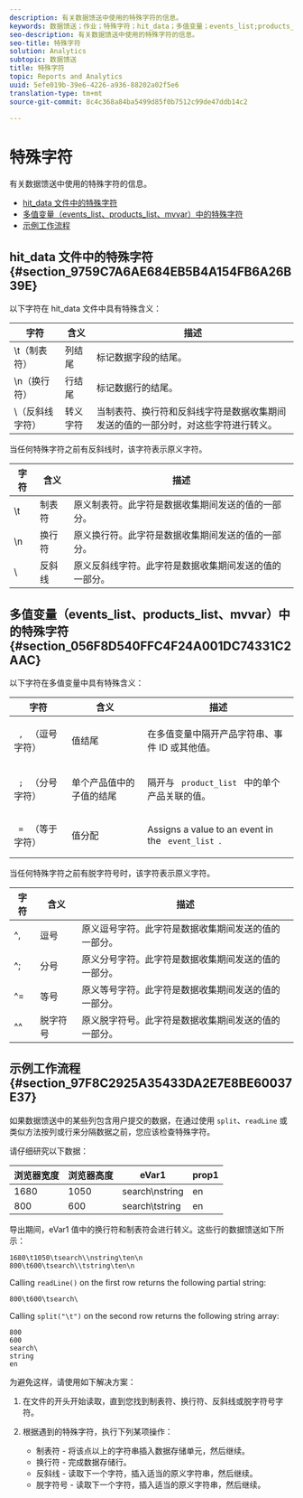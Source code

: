 ```yaml
---
description: 有关数据馈送中使用的特殊字符的信息。
keywords: 数据馈送；作业；特殊字符；hit_data；多值变量；events_list;products_list;mvvars
seo-description: 有关数据馈送中使用的特殊字符的信息。
seo-title: 特殊字符
solution: Analytics
subtopic: 数据馈送
title: 特殊字符
topic: Reports and Analytics
uuid: 5efe019b-39e6-4226-a936-88202a02f5e6
translation-type: tm+mt
source-git-commit: 8c4c368a84ba5499d85f0b7512c99de47ddb14c2

---
```



# 特殊字符

有关数据馈送中使用的特殊字符的信息。

* [hit_data 文件中的特殊字符](/help/export/analytics-data-feed/c-df-contents/datafeeds-spec-chars.md#section_9759C7A6AE684EB5B4A154FB6A26B39E)
* [多值变量（events_list、products_list、mvvar）中的特殊字符](/help/export/analytics-data-feed/c-df-contents/datafeeds-spec-chars.md#section_056F8D540FFC4F24A001DC74331C2AAC)
* [示例工作流程](/help/export/analytics-data-feed/c-df-contents/datafeeds-spec-chars.md#section_97F8C2925A35433DA2E7E8BE60037E37)

## hit_data 文件中的特殊字符 {#section_9759C7A6AE684EB5B4A154FB6A26B39E}

以下字符在 hit_data 文件中具有特殊含义：

| 字符 | 含义 | 描述 |
|--- |--- |--- |
| \t（制表符） | 列结尾 | 标记数据字段的结尾。 |
| \n（换行符） | 行结尾 | 标记数据行的结尾。 |
| \（反斜线字符） | 转义字符 | 当制表符、换行符和反斜线字符是数据收集期间发送的值的一部分时，对这些字符进行转义。 |

当任何特殊字符之前有反斜线时，该字符表示原义字符。

| 字符 | 含义 | 描述 |
|--- |--- |--- |
| \\t | 制表符 | 原义制表符。此字符是数据收集期间发送的值的一部分。 |
| \\n | 换行符 | 原义换行符。此字符是数据收集期间发送的值的一部分。 |
| \\ | 反斜线 | 原义反斜线字符。此字符是数据收集期间发送的值的一部分。 |

## 多值变量（events_list、products_list、mvvar）中的特殊字符 {#section_056F8D540FFC4F24A001DC74331C2AAC}

以下字符在多值变量中具有特殊含义：

<table id="table_FDA13DE05A784ED4972C2955BD2642C7"> 
 <thead> 
  <tr> 
   <th colname="col1" class="entry"> 字符 </th> 
   <th colname="col02" class="entry"> 含义 </th> 
   <th colname="col2" class="entry"> 描述 </th> 
  </tr> 
 </thead>
 <tbody> 
  <tr> 
   <td colname="col1"> <code> , </code> （逗号字符） </td> 
   <td colname="col02"> 值结尾 </td> 
   <td colname="col2"> <p>在多值变量中隔开产品字符串、事件 ID 或其他值。 </p> </td> 
  </tr> 
  <tr> 
   <td colname="col1"> <code> ; </code> （分号字符） </td> 
   <td colname="col02"> 单个产品值中的子值的结尾 </td> 
   <td colname="col2"> <p>隔开与 <code> product_list </code> 中的单个产品关联的值。 </p> </td> 
  </tr> 
  <tr> 
   <td colname="col1"> <code> = </code> （等于字符） </td> 
   <td colname="col02"> 值分配 </td> 
   <td colname="col2"> <p>Assigns a value to an event in the <code> event_list </code>. </p> </td> 
  </tr> 
 </tbody> 
</table>

当任何特殊字符之前有脱字符号时，该字符表示原义字符。

| 字符 | 含义 | 描述 |
|--- |--- |--- |
| ^, | 逗号 | 原义逗号字符。此字符是数据收集期间发送的值的一部分。 |
| ^; | 分号 | 原义分号字符。此字符是数据收集期间发送的值的一部分。 |
| ^= | 等号 | 原义等号字符。此字符是数据收集期间发送的值的一部分。 |
| ^^ | 脱字符号 | 原义脱字符号。此字符是数据收集期间发送的值的一部分。 |

## 示例工作流程 {#section_97F8C2925A35433DA2E7E8BE60037E37}

如果数据馈送中的某些列包含用户提交的数据，在通过使用 `split`、`readLine` 或类似方法按列或行来分隔数据之前，您应该检查特殊字符。

请仔细研究以下数据：

| 浏览器宽度 | 浏览器高度 | eVar1 | prop1 |
|---|---|---|---|
| 1680 | 1050 | search\nstring | en |
| 800 | 600 | search\tstring | en |

导出期间，eVar1 值中的换行符和制表符会进行转义。这些行的数据馈送如下所示：

```
1680\t1050\tsearch\\nstring\ten\n 
800\t600\tsearch\\tstring\ten\n
```

Calling `readLine()` on the first row returns the following partial string:

```
800\t600\tsearch\
```

Calling `split("\t")` on the second row returns the following string array:

```
800 
600 
search\ 
string 
en
```

为避免这样，请使用如下解决方案：

1. 在文件的开头开始读取，直到您找到制表符、换行符、反斜线或脱字符号字符。
1. 根据遇到的特殊字符，执行下列某项操作：

   * 制表符 - 将该点以上的字符串插入数据存储单元，然后继续。
   * 换行符 - 完成数据存储行。
   * 反斜线 - 读取下一个字符，插入适当的原义字符串，然后继续。
   * 脱字符号 - 读取下一个字符，插入适当的原义字符串，然后继续。

